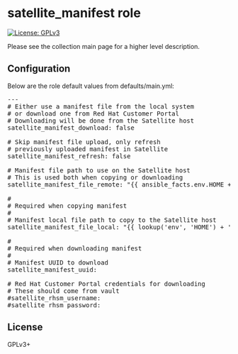 # satellite_manifest role

[![License: GPLv3](https://img.shields.io/badge/license-GPLv3-brightgreen.svg)](https://www.gnu.org/licenses/gpl-3.0)

Please see the collection main page for a higher level description.

## Configuration

Below are the role default values from defaults/main.yml:

<pre>
---
# Either use a manifest file from the local system
# or download one from Red Hat Customer Portal
# Downloading will be done from the Satellite host
satellite_manifest_download: false

# Skip manifest file upload, only refresh
# previously uploaded manifest in Satellite
satellite_manifest_refresh: false

# Manifest file path to use on the Satellite host
# This is used both when copying or downloading
satellite_manifest_file_remote: "{{ ansible_facts.env.HOME + '/satellite_manifest.zip' }}"

#
# Required when copying manifest
#
# Manifest local file path to copy to the Satellite host
satellite_manifest_file_local: "{{ lookup('env', 'HOME') + '/satellite_manifest.zip' }}"

#
# Required when downloading manifest
#
# Manifest UUID to download
satellite_manifest_uuid:

# Red Hat Customer Portal credentials for downloading
# These should come from vault
#satellite_rhsm_username:
#satellite_rhsm_password:
</pre>

## License

GPLv3+
